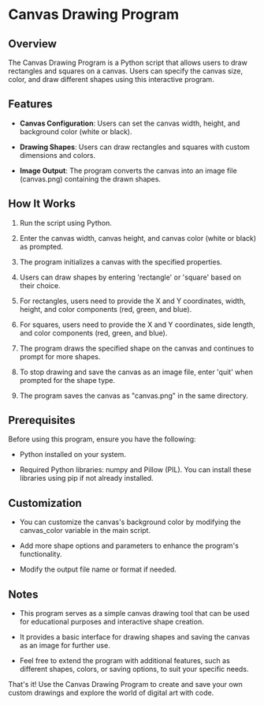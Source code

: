 # Canvas Drawing Program

## Overview

The Canvas Drawing Program is a Python script that allows users to draw rectangles and squares on a canvas. Users can specify the canvas size, color, and draw different shapes using this interactive program.

## Features

- **Canvas Configuration**: Users can set the canvas width, height, and background color (white or black).

- **Drawing Shapes**: Users can draw rectangles and squares with custom dimensions and colors.

- **Image Output**: The program converts the canvas into an image file (canvas.png) containing the drawn shapes.

## How It Works

1. Run the script using Python.

2. Enter the canvas width, canvas height, and canvas color (white or black) as prompted.

3. The program initializes a canvas with the specified properties.

4. Users can draw shapes by entering 'rectangle' or 'square' based on their choice.

5. For rectangles, users need to provide the X and Y coordinates, width, height, and color components (red, green, and blue).

6. For squares, users need to provide the X and Y coordinates, side length, and color components (red, green, and blue).

7. The program draws the specified shape on the canvas and continues to prompt for more shapes.

8. To stop drawing and save the canvas as an image file, enter 'quit' when prompted for the shape type.

9. The program saves the canvas as "canvas.png" in the same directory.

## Prerequisites

Before using this program, ensure you have the following:

- Python installed on your system.

- Required Python libraries: numpy and Pillow (PIL). You can install these libraries using pip if not already installed.

## Customization

- You can customize the canvas's background color by modifying the canvas_color variable in the main script.

- Add more shape options and parameters to enhance the program's functionality.

- Modify the output file name or format if needed.

## Notes

- This program serves as a simple canvas drawing tool that can be used for educational purposes and interactive shape creation.

- It provides a basic interface for drawing shapes and saving the canvas as an image for further use.

- Feel free to extend the program with additional features, such as different shapes, colors, or saving options, to suit your specific needs.

That's it! Use the Canvas Drawing Program to create and save your own custom drawings and explore the world of digital art with code.
